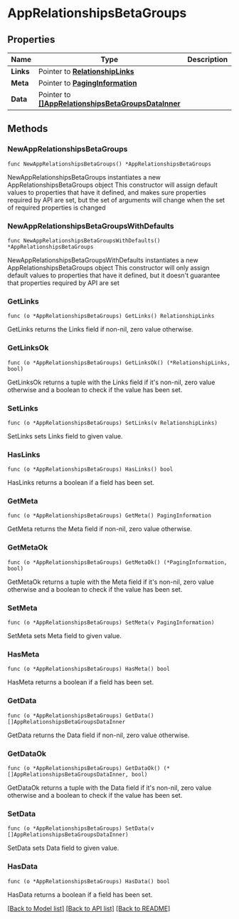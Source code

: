# AppRelationshipsBetaGroups

## Properties

Name | Type | Description | Notes
------------ | ------------- | ------------- | -------------
**Links** | Pointer to [**RelationshipLinks**](RelationshipLinks.md) |  | [optional] 
**Meta** | Pointer to [**PagingInformation**](PagingInformation.md) |  | [optional] 
**Data** | Pointer to [**[]AppRelationshipsBetaGroupsDataInner**](AppRelationshipsBetaGroupsDataInner.md) |  | [optional] 

## Methods

### NewAppRelationshipsBetaGroups

`func NewAppRelationshipsBetaGroups() *AppRelationshipsBetaGroups`

NewAppRelationshipsBetaGroups instantiates a new AppRelationshipsBetaGroups object
This constructor will assign default values to properties that have it defined,
and makes sure properties required by API are set, but the set of arguments
will change when the set of required properties is changed

### NewAppRelationshipsBetaGroupsWithDefaults

`func NewAppRelationshipsBetaGroupsWithDefaults() *AppRelationshipsBetaGroups`

NewAppRelationshipsBetaGroupsWithDefaults instantiates a new AppRelationshipsBetaGroups object
This constructor will only assign default values to properties that have it defined,
but it doesn't guarantee that properties required by API are set

### GetLinks

`func (o *AppRelationshipsBetaGroups) GetLinks() RelationshipLinks`

GetLinks returns the Links field if non-nil, zero value otherwise.

### GetLinksOk

`func (o *AppRelationshipsBetaGroups) GetLinksOk() (*RelationshipLinks, bool)`

GetLinksOk returns a tuple with the Links field if it's non-nil, zero value otherwise
and a boolean to check if the value has been set.

### SetLinks

`func (o *AppRelationshipsBetaGroups) SetLinks(v RelationshipLinks)`

SetLinks sets Links field to given value.

### HasLinks

`func (o *AppRelationshipsBetaGroups) HasLinks() bool`

HasLinks returns a boolean if a field has been set.

### GetMeta

`func (o *AppRelationshipsBetaGroups) GetMeta() PagingInformation`

GetMeta returns the Meta field if non-nil, zero value otherwise.

### GetMetaOk

`func (o *AppRelationshipsBetaGroups) GetMetaOk() (*PagingInformation, bool)`

GetMetaOk returns a tuple with the Meta field if it's non-nil, zero value otherwise
and a boolean to check if the value has been set.

### SetMeta

`func (o *AppRelationshipsBetaGroups) SetMeta(v PagingInformation)`

SetMeta sets Meta field to given value.

### HasMeta

`func (o *AppRelationshipsBetaGroups) HasMeta() bool`

HasMeta returns a boolean if a field has been set.

### GetData

`func (o *AppRelationshipsBetaGroups) GetData() []AppRelationshipsBetaGroupsDataInner`

GetData returns the Data field if non-nil, zero value otherwise.

### GetDataOk

`func (o *AppRelationshipsBetaGroups) GetDataOk() (*[]AppRelationshipsBetaGroupsDataInner, bool)`

GetDataOk returns a tuple with the Data field if it's non-nil, zero value otherwise
and a boolean to check if the value has been set.

### SetData

`func (o *AppRelationshipsBetaGroups) SetData(v []AppRelationshipsBetaGroupsDataInner)`

SetData sets Data field to given value.

### HasData

`func (o *AppRelationshipsBetaGroups) HasData() bool`

HasData returns a boolean if a field has been set.


[[Back to Model list]](../README.md#documentation-for-models) [[Back to API list]](../README.md#documentation-for-api-endpoints) [[Back to README]](../README.md)


